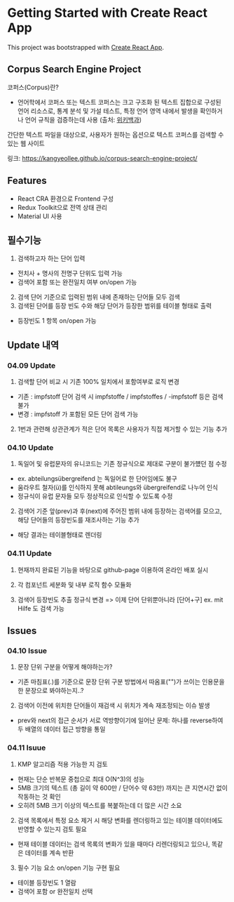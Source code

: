 # Getting Started with Create React App

This project was bootstrapped with [Create React App](https://github.com/facebook/create-react-app).

## Corpus Search Engine Project

코퍼스(Corpus)란?

- 언어학에서 코퍼스 또는 텍스트 코퍼스는 크고 구조화 된 텍스트 집합으로 구성된 언어 리소스로,
  통계 분석 및 가설 테스트, 특정 언어 영역 내에서 발생을 확인하거나 언어 규칙을 검증하는데 사용
  (출처: [위키백과](https://en.wikipedia.org/wiki/Text_corpus))

간단한 텍스트 파일을 대상으로, 사용자가 원하는 옵션으로 텍스트 코퍼스를 검색할 수 있는 웹 사이트

링크: https://kangyeollee.github.io/corpus-search-engine-project/

## Features

- React CRA 환경으로 Frontend 구성
- Redux Toolkit으로 전역 상태 관리
- Material UI 사용

## 필수기능

1. 검색하고자 하는 단어 입력

- 전치사 + 명사의 전명구 단위도 입력 가능
- 검색어 포함 또는 완전일치 여부 on/open 가능

2. 검색 단어 기준으로 입력된 범위 내에 존재하는 단어들 모두 검색
3. 검색된 단어를 등장 빈도 수와 해당 단어가 등장한 범위를 테이블 형태로 출력

- 등장빈도 1 항목 on/open 가능

## Update 내역

### 04.09 Update

1. 검색할 단어 비교 시 기존 100% 일치에서 포함여부로 로직 변경

- 기존 : impfstoff 단어 검색 시 impfstoffe / impfstoffes / -impfstoff 등은 검색 불가
- 변경 : impfstoff 가 포함된 모든 단어 검색 가능

2. 1번과 관련해 상관관계가 적은 단어 목록은 사용자가 직접 제거할 수 있는 기능 추가

### 04.10 Update

1. 독일어 및 유럽문자의 유니코드는 기존 정규식으로 제대로 구분이 불가헀던 점 수정

- ex. abteilungsübergreifend 는 독일어로 한 단어임에도 불구
- 움라우트 철자(ü)를 인식하지 못해 abtileungs와 übergreifend로 나누어 인식
- 정규식이 유럽 문자들 모두 정상적으로 인식할 수 있도록 수정

2. 검색어 기준 앞(prev)과 후(next)에 주어진 범위 내에 등장하는 검색어를 모으고, 해당 단어들의 등장빈도를 재조사하는 기능 추가

- 해당 결과는 테이블형태로 렌더링

### 04.11 Update

1. 현재까지 완료된 기능을 바탕으로 github-page 이용하여 온라인 배포 실시

2. 각 컴포넌트 세분화 및 내부 로직 함수 모듈화

3. 검색어 등장빈도 추출 정규식 변경 => 이제 단어 단위뿐아니라 [단어+구] ex. mit Hilfe 도 검색 가능

## Issues

### 04.10 Issue

1. 문장 단위 구분을 어떻게 해야하는가?

- 기존 마침표(.)를 기준으로 문장 단위 구분 방법에서 따옴표("")가 쓰이는 인용문을 한 문장으로 봐야하는지..?

2. 검색어 이전에 위치한 단어들이 재검색 시 위치가 계속 재조정되는 이슈 발생

- prev와 next의 접근 순서가 서로 역방향이기에 일어난 문제: 하나를 reverse하여 두 배열의 데이터 접근 방향을 통일

### 04.11 Isuue

1. KMP 알고리즘 적용 가능한 지 검토

- 현재는 단순 반복문 중첩으로 최대 O(N^3)의 성능
- 5MB 크기의 텍스트 (총 길이 약 600만 / 단어수 약 63만) 까지는 큰 지연시간 없이 작동하는 것 확인
- 오히려 5MB 크기 이상의 텍스트를 복붙하는데 더 많은 시간 소요

2. 검색 목록에서 특정 요소 제거 시 해당 변화를 렌더링하고 있는 테이블 데이터에도 반영할 수 있는지 검토 필요

- 현재 테이블 데이터는 검색 목록의 변화가 있을 때마다 리렌더링되고 있으나, 똑같은 데이터를 계속 반환

3. 필수 기능 요소 on/open 기능 구현 필요

- 테이블 등장빈도 1 열람
- 검색어 포함 or 완전일치 선택
